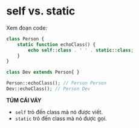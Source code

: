 # self vs. static

Xem đoạn code: 

```php
class Person {
    static function echoClass() {
        echo self::class . ' ' . static::class;
    }
}

class Dev extends Person{ }

Person::echoClass(); // Person Person
Dev::echoClass(); // Person Dev
```

**TÚM CÁI VÁY**
- `self` trỏ đến class mà nó được viết.
- `static` trỏ đến class mà nó được gọi.